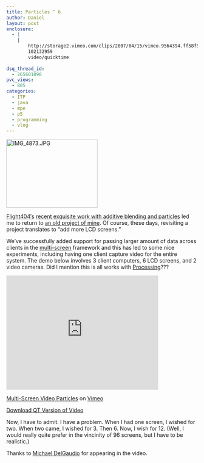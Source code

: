 ```yaml
---
title: Particles ^ 6
author: Daniel
layout: post
enclosure:
  - |
    |
        http://storage2.vimeo.com/clips/2007/04/15/vimeo.9564394.ff58f5.mov?604d1c
        102132959
        video/quicktime
        
dsq_thread_id:
  - 265601898
pvc_views:
  - 805
categories:
  - ITP
  - java
  - mpe
  - p5
  - programming
  - vlog
---
```

<p><a href="http://www.flickr.com/photos/shiffman/461080123/" title="Photo Sharing"><img src="http://farm1.static.flickr.com/207/461080123_dd9604867e_m.jpg" width="240" height="180" alt="IMG_4873.JPG" /></a> <a href="http://www.flickr.com/photos/shiffman/461079327/" title="Photo Sharing"></p>
<p></a><a href="http://www.flight404.com/">Flight404&#8242;s</a> <a href="http://www.flight404.com/blog/?p=74">recent exquisite work with additive blending and particles</a> led me to return to <a href="http://shiffman.net/projects/super-shiny-happy-particles">an old project of mine</a>.   Of course, these days, revisiting a project translates to &#8220;add more LCD screens.&#8221;</p>
<p>We&#8217;ve successfully added support for passing larger amount of data across clients in the <a href="http://shiffman.net/2007/03/02/most-pixels-ever/">multi-screen</a> framework and this has led to some nice experiments, including having one client capture video for the entire system.   The demo below involves 3 client computers, 6 LCD screens, and 2 video cameras.   Did I mention this is all works with <a href="http://www.processing.org">Processing</a>???</p>
<p><embed src="http://www.vimeo.com/moogaloop.swf?clip_id=170939" quality="best" scale="exactfit" width="400" height="300" type="application/x-shockwave-flash"></embed></p>
<p><a href="http://www.vimeo.com/clip:170939">Multi-Screen Video Particles</a> on <a href="http://www.vimeo.com/">Vimeo</a></p>
<p><a href="http://storage2.vimeo.com/clips/2007/04/15/vimeo.9564394.ff58f5.mov?604d1c">Download QT Version of Video</a></p>
<p>Now, I have to admit.  I have a problem.  When I had one screen, I wished for two.  When two came, I wished for 3.  Then 6.  Now, I wish for 12.  (Well, I would really quite prefer in the vincinity of 96 screens, but I have to be realistic.)</p>
<p>Thanks to <a href="http://michaeldelgaudio.com/">Michael DelGaudio</a> for appearing in the video.</p>
